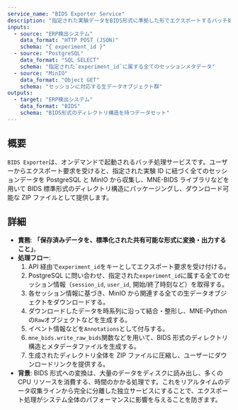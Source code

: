 ```yaml
---
service_name: "BIDS Exporter Service"
description: "指定された実験データをBIDS形式に準拠した形でエクスポートするバッチ処理サービス。"
inputs:
  - source: "ERP検出システム"
    data_format: "HTTP POST (JSON)"
    schema: "{ experiment_id }"
  - source: "PostgreSQL"
    data_format: "SQL SELECT"
    schema: "指定された`experiment_id`に属する全てのセッションメタデータ"
  - source: "MinIO"
    data_format: "Object GET"
    schema: "セッションに対応する生データオブジェクト群"
outputs:
  - target: "ERP検出システム"
    data_format: "BIDS"
    schema: "BIDS形式のディレクトリ構造を持つデータセット"
---
```


## 概要

`BIDS Exporter`は、オンデマンドで起動されるバッチ処理サービスです。ユーザーからエクスポート要求を受けると、指定された実験 ID に紐づく全てのセッションデータを PostgreSQL と MinIO から収集し、MNE-BIDS ライブラリなどを用いて BIDS 標準形式のディレクトリ構造にパッケージングし、ダウンロード可能な ZIP ファイルとして提供します。

## 詳細

- **責務**: **「保存済みデータを、標準化された共有可能な形式に変換・出力すること」**。
- **処理フロー**:
  1.  API 経由で`experiment_id`をキーとしてエクスポート要求を受け付ける。
  2.  PostgreSQL に問い合わせ、指定された`experiment_id`に属する全てのセッション情報（`session_id`, `user_id`, 開始/終了時刻など）を取得する。
  3.  各セッション情報に基づき、MinIO から関連する全ての生データオブジェクトをダウンロードする。
  4.  ダウンロードしたデータを時系列に沿って結合・整形し、MNE-Python の`Raw`オブジェクトなどを生成する。
  5.  イベント情報などを`Annotations`として付与する。
  6.  `mne_bids.write_raw_bids`関数などを用いて、BIDS 形式のディレクトリ構造とメタデータファイルを生成する。
  7.  生成されたディレクトリ全体を ZIP ファイルに圧縮し、ユーザーにダウンロードリンクを提供する。
- **背景**: BIDS 形式への変換は、大量のデータをディスクに読み出し、多くの CPU リソースを消費する、時間のかかる処理です。これをリアルタイムのデータ収集ラインから完全に分離した独立サービスにすることで、エクスポート処理がシステム全体のパフォーマンスに影響を与えることを防ぎます。
